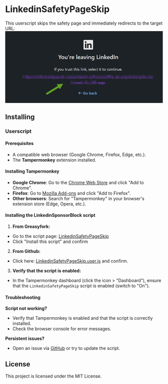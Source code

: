 # LinkedinSafetyPageSkip

This userscript skips the safety page and immediately redirects to the target URL:
![Safety page](img/image.png)

## Installing

### Userscript

#### Prerequisites

- A compatible web browser (Google Chrome, Firefox, Edge, etc.).
- The **Tampermonkey** extension installed.

#### Installing Tampermonkey

- **Google Chrome**: Go to the [Chrome Web Store](https://chromewebstore.google.com/detail/tampermonkey/dhdgffkkebhmkfjojejmpbldmpobfkfo?pli=1) and click "Add to Chrome".
- **Firefox**: Go to [Mozilla Add-ons](https://addons.mozilla.org/fr/firefox/addon/tampermonkey/) and click "Add to Firefox".
- **Other browsers**: Search for "Tampermonkey" in your browser's extension store (Edge, Opera, etc.).

#### Installing the LinkedinSponsorBlock script

1. **From Greasyfork:**

- Go to the script page: [LinkedinSafetyPageSkip](https://greasyfork.org/fr/scripts/546877-linkedinsponsorblock)
- Click "Install this script" and confirm

2. **From Github:**

- Click here: [LinkedinSafetyPageSkip.user.js](https://github.com/Hogwai/LinkedinSafetyPageSkip/raw/refs/heads/main/LinkedinSafetyPageSkip.user.js) and confirm.

3. **Verify that the script is enabled:**

- In the Tampermonkey dashboard (click the icon > "Dashboard"), ensure that the `LinkedinSafetyPageSkip` script is enabled (switch to "On").

#### Troubleshooting

**Script not working?**

- Verify that Tampermonkey is enabled and that the script is correctly installed.
- Check the browser console for error messages.

**Persistent issues?**

- Open an issue via [GitHub](https://github.com/Hogwai/LinkedinSafetyPageSkip/issues) or try to update the script.

## License

This project is licensed under the MIT License.
